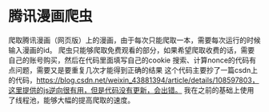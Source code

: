 # 腾讯漫画爬虫

爬取腾讯漫画（网页版）上的漫画，由于每次只能爬取一本，需要每次运行的时候输入漫画的id。
爬虫只能够爬取免费观看的部分，如果希望爬取收费的话，需要自己的账号购买，然后在代码里面填写自己的cookie
搜索、计算nonce的代码有点问题，需要又是要重复几次才能得到正确的结果
这个代码主要抄了一篇csdn上的代码，https://blog.csdn.net/weixin_43881394/article/details/108597803，这里提供的js逆向很有用，但是代码没有更新，会出错。
我在之前的基础上使用了线程池，能够大幅的提高爬取的速度。
